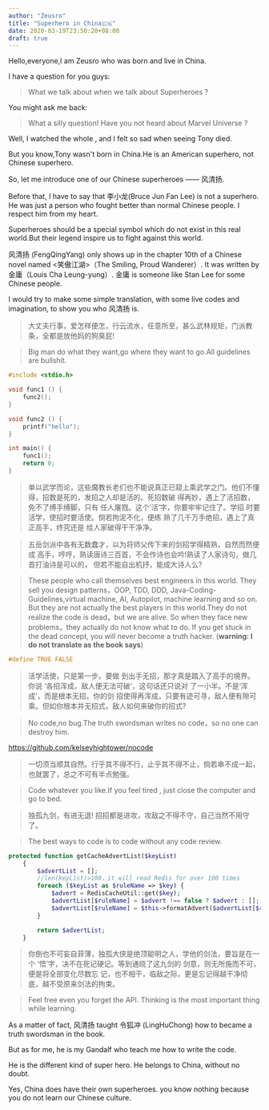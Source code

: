```yaml
---
author: "Zeusro"
title: "Superhero in China🇨🇳"
date: 2020-03-19T23:50:20+08:00
draft: true
---
```


Hello,everyone,I am Zeusro who was born and live in China.

I have a question for you guys:
> What we talk about when we talk about Superheroes ?

You might ask me back:
> What a silly question! Have you not heard about Marvel Universe ?

Well, I watched the whole <The Avengers> , and I felt so sad when seeing Tony died.

But you know,Tony wasn't born in China.He is an American superhero, not Chinese superhero.

So, let me introduce one of our Chinese superheroes —— 风清扬.

Before that, I have to say that 李小龙(Bruce Jun Fan Lee) is not a superhero. He was just a  person who fought better than normal Chinese people. I respect him from my heart.

Superheroes should be a special symbol which do not exist in this real world.But their legend inspire us to fight against this world.

风清扬 (FengQingYang) only shows up in the chapter 10th of a Chinese novel named <笑傲江湖>（The Smiling, Proud Wanderer）. It was written by 金庸（Louis Cha Leung-yung）. 金庸 is someone like Stan Lee for some Chinese people.

I would try to make some simple translation, with some live codes and imagination, to show you who 风清扬 is.

> 大丈夫行事，爱怎样便怎，行云流水，任意所至，甚么武林规矩，门派教条，全都是放他妈的狗臭屁!
 
> Big man do what they want,go where they want to go.All guidelines are bullshit.
>

```c
#include <stdio.h>

void func1 () {
	func2();
}

void func2 () {
	printf("hello");
}

int main() {
	func1();
	return 0;
}
```


> 单以武学而论，这些魔教长老们也不能说真正已窥上乘武学之门。他们不懂 得，招数是死的，发招之人却是活的。死招数破 得再妙，遇上了活招数，免不了缚手缚脚，只有 任人屠戮。这个‘活’字，你要牢牢记住了。学招 时要活学，使招时要活使。倘若拘泥不化，便练 熟了几千万手绝招，遇上了真正高手，终究还是 给人家破得干干净净。
 
> 五岳剑派中各有无数蠢才，以为将师父传下来的剑招学得精熟，自然而然便成 高手，哼哼，熟读唐诗三百首，不会作诗也会吟!熟读了人家诗句，做几首打油诗是可以的， 但若不能自出机抒，能成大诗人么?

> These people who call themselves best engineers in this world. They sell you design patterns，OOP, TDD, DDD, Java-Coding-Guidelines,virtual machine, AI, Autopilot, machine learning and so on. But they are not actually the best players in this world.They do not realize the code is dead，but we are alive. So when they face new problems，they actually do not know what to do. If you get stuck in the dead concept, you will never become a truth hacker. (**warning: I do not translate as the book says**)

```c
#define TRUE FALSE
```


> 活学活使，只是第一步。要做 到出手无招，那才真是踏入了高手的境界。你说 ‘各招浑成，敌人便无法可破’，这句话还只说对 了一小半。不是‘浑成’，而是根本无招。你的剑 招使得再浑成，只要有迹可寻，敌人便有隙可 乘。但如你根本并无招式，敌人如何来破你的招式?
 
> No code,no bug.The truth swordsman writes no code，so no one can destroy him.

https://github.com/kelseyhightower/nocode


> 一切须当顺其自然。行乎其不得不行，止乎其不得不止，倘若串不成一起，也就罢了，总之不可有半点勉强。

> Code whatever you like.If you feel tired , just close the computer and go to bed.

> 独孤九剑，有进无退! 招招都是进攻，攻敌之不得不守，自己当然不用守了。

> The best ways to code is to code without any code review.

```php
protected function getCacheAdvertList($keyList)
    {
        $advertList = [];
        //len(keyList)>100，it will read Redis for over 100 times
        foreach ($keyList as $ruleName => $key) {
            $advert = RedisCacheUtil::get($key);
            $advertList[$ruleName] = $advert !== false ? $advert : [];
            $advertList[$ruleName] = $this->formatAdvert($advertList[$ruleName]);
        }

        return $advertList;
    }
```

> 你倒也不可妄自菲薄，独孤大侠是绝顶聪明之人，学他的剑法，要旨是在一个 ‘悟’字，决不在死记硬记。等到通晓了这九剑的 剑意，则无所施而不可，便是将全部变化尽数忘 记，也不相干，临敌之际，更是忘记得越干净彻底，越不受原来剑法的拘束。
 
> Feel free even you forget the API. Thinking is the most important thing  while learning.

As a matter of fact, 风清扬 taught 令狐冲 (LingHuChong) how to became a truth swordsman in the book.

But as for me, he is my Gandalf who teach me how to write the code.

He is the different kind of super hero. He belongs to China, without no doubt.

Yes, China does have their own superheroes. you know nothing because you do not learn our Chinese culture.